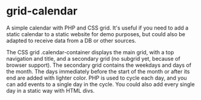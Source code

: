 # grid-calendar
A simple calendar with PHP and CSS grid.
It's useful if you need to add a static calendar to a static website for demo purposes, but could also be adapted to receive data from a DB or other sources.

The CSS grid .calendar-container displays the main grid, with a top navigation and title, and a secondary grid (no subgrid yet, because of browser support).
The secondary grid contains the weekdays and days of the month. The days immediately before the start of the month or after its end are added with lighter color. 
PHP is used to cycle each day, and you can add events to a single day in the cycle. You could also add every single day in a static way with HTML divs.

